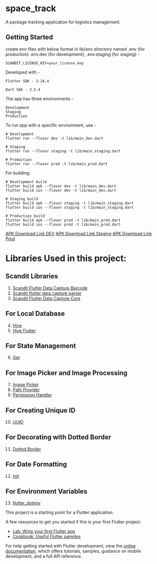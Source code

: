 # space_track

A package tracking application for logistics management.

## Getting Started

create env files with below format in lib/env directory named .env (for production) .env.dev (for development), .env.staging (for staging) -

    SCANDIT_LICENSE_KEY=your_license_key


Developed with -

    Flutter SDK - 3.24.4
    
    Dart SDk - 3.5.4


The app has three environments -
    
    Development
    Staging
    Production

To run app with a specific environment, use - 

    # Development
    flutter run --flavor dev -t lib/main_dev.dart

    # Staging
    flutter run --flavor staging -t lib/main_staging.dart

    # Production
    flutter run --flavor prod -t lib/main_prod.dart

For building:

    # Development build
    flutter build apk --flavor dev -t lib/main_dev.dart
    flutter build ios --flavor dev -t lib/main_dev.dart

    # Staging build
    flutter build apk --flavor staging -t lib/main_staging.dart
    flutter build ios --flavor staging -t lib/main_staging.dart

    # Production build
    flutter build apk --flavor prod -t lib/main_prod.dart
    flutter build ios --flavor prod -t lib/main_prod.dart



[APK Download Link DEV](https://drive.google.com/file/d/19BuWKpTBodjGYPhDX9s0dVuYpxSzkKN-/view?usp=drive_link)
[APK Download Link Staging](https://drive.google.com/file/d/1IUy1rZbSacj9DJd6xYAyDNFX9eczq4Ft/view?usp=drive_link)
[APK Download Link Prod](https://drive.google.com/file/d/1VqcOMP3VcbCRKAcXDXnifcdMU3kyUDOi/view?usp=drive_link)


# Libraries Used in this project:

## Scandit Libraries
1. [Scandit Flutter Data Capture Barcode](https://pub.dev/packages/scandit_flutter_datacapture_barcode)
2. [Scandit flutter data capture parser](https://pub.dev/packages/scandit_flutter_datacapture_parser)
3. [Scandit Flutter Data Capture Core](https://pub.dev/packages/scandit_flutter_datacapture_core)

## For Local Database
4. [Hive](https://pub.dev/packages/hive)
5. [Hive Flutter](https://pub.dev/packages/hive_flutter)

## For State Management
6. [Get](https://pub.dev/packages/get)

## For Image Picker and Image Processing
7. [Image Picker](https://pub.dev/packages/image_picker)
8. [Path Provider](https://pub.dev/packages/path_provider)
9. [Permission Handler](https://pub.dev/packages/permission_handler)

## For Creating Unique ID
10. [UUID](https://pub.dev/packages/uuid)

## For Decorating with Dotted Border
11. [Dotted Border](https://pub.dev/packages/dotted_border)

## For Date Formatting
12. [Intl](https://pub.dev/packages/intl)

## For Environment Variables
13. [flutter_dotenv](https://pub.dev/packages/flutter_dotenv)


This project is a starting point for a Flutter application.

A few resources to get you started if this is your first Flutter project:

- [Lab: Write your first Flutter app](https://docs.flutter.dev/get-started/codelab)
- [Cookbook: Useful Flutter samples](https://docs.flutter.dev/cookbook)

For help getting started with Flutter development, view the
[online documentation](https://docs.flutter.dev/), which offers tutorials,
samples, guidance on mobile development, and a full API reference.
